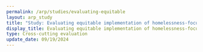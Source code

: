 ```yaml
---
permalink: /arp/studies/evaluating-equitable
layout: arp_study
title: "Study: Evaluating equitable implementation of homelessness-focused American Rescue Plan programs | American Rescue Plan National Evaluation | Office of Evaluation Sciences"
display_title: Evaluating equitable implementation of homelessness-focused American Rescue Plan programs
type: Cross-cutting evaluation
update_date: 09/19/2024
---
```

